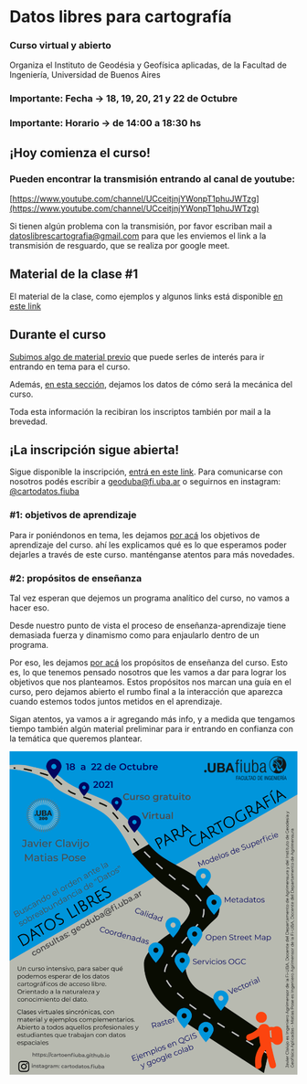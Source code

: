 # Datos libres para cartografía

### Curso virtual y abierto

Organiza el Instituto de Geodésia y Geofísica aplicadas, de la Facultad de Ingeniería, Universidad de Buenos Aires

### Importante: Fecha -> 18, 19, 20, 21 y 22 de Octubre

### Importante: Horario -> de 14:00 a 18:30 hs

## ¡Hoy comienza el curso!

### Pueden encontrar la transmisión entrando al canal de youtube:

[https://www.youtube.com/channel/UCceitjnjYWonpT1phuJWTzg](https://www.youtube.com/channel/UCceitjnjYWonpT1phuJWTzg)

Si tienen algún problema con la transmisión, por favor escriban mail a
[datoslibrescartografia@gmail.com](mailto:datoslibrescartografia@gmail.com) para que les enviemos el link a la transmisión
de resguardo, que se realiza por google meet.

## Material de la clase #1

El material de la clase, como ejemplos y algunos links está disponible
[en este link](/clase1)

## Durante el curso

[Subimos algo de material previo](/preparacion) que puede serles de
interés para ir entrando en tema para el curso.

Además, [en esta sección](/streaming), dejamos los datos de cómo será la mecánica del curso.

Toda esta información la recibiran los inscriptos también por mail a la brevedad.

## ¡La inscripción sigue abierta!

Sigue disponible la inscripción, [entrá en este link](/inscripcion).
Para comunicarse con nosotros podés escribir a [geoduba@fi.uba.ar](mailto:geoduba@fi.uba.ar) o
seguirnos en instagram: [@cartodatos.fiuba](https://instagram.com/cartodatos.fiuba)

### #1: objetivos de aprendizaje

Para ir poniéndonos en tema, les dejamos [por acá](/objetivos) los objetivos
de aprendizaje del curso. ahí les explicamos qué es lo que esperamos poder dejarles
a través de este curso. manténganse atentos para más novedades.

### #2: propósitos de enseñanza

Tal vez esperan que dejemos un programa analítico del curso, no vamos a hacer eso.

Desde nuestro punto de vista el proceso de enseñanza-aprendizaje tiene demasiada fuerza y
dinamismo como para enjaularlo dentro de un programa.

Por eso, les dejamos [por acá](/propositos) los propósitos de enseñanza del curso. Esto
es, lo que tenemos pensado nosotros que les vamos a dar para lograr los objetivos que
nos planteamos. Estos propósitos nos marcan una guía en el curso, pero dejamos abierto el
rumbo final a la interacción que aparezca cuando estemos todos juntos metidos en el aprendizaje.

Sigan atentos, ya vamos a ir agregando más info, y a medida que tengamos tiempo también
algún material preliminar para ir entrando en confianza con la temática que queremos plantear.

![Flyer](/Flyer_curso.png)
